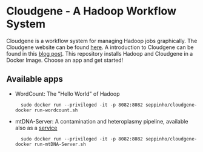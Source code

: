 # Cloudgene - A Hadoop Workflow System  
Cloudgene is a workflow system for managing Hadoop jobs graphically. The Cloudgene website can be found [here](http://cloudgene.uibk.ac.at). A introduction to Cloudgene can be found in this [blog post](http://seppinho.github.io/cloudgene/hadoop/2015/08/27/cloudgene/).
This repository installs Hadoop and Cloudgene in a Docker Image. Choose an app and get started!


## Available apps

- WordCount: The "Hello World" of Hadoop 
    
    	sudo docker run --privileged -it -p 8082:8082 seppinho/cloudgene-docker run-wordcount.sh

- mtDNA-Server: A contamination and heteroplasmy pipeline, available also as a [service](http://mtdna-server.uibk.ac.at)
		
		sudo docker run --privileged -it -p 8082:8082 seppinho/cloudgene-docker run-mtDNA-Server.sh